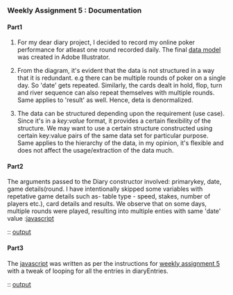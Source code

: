 ### **Weekly Assignment 5 : Documentation**

#### Part1

1. For my dear diary project, I decided to record my online poker performance for atleast one round recorded daily. The final [data model](https://github.com/aaditirokade/data-structures/blob/master/Weekly_assignment5/Part1_dataModel.png) was created in Adobe Illustrator.

2. From the diagram, it's evident that the data is not structured in a way that it is redundant. e.g there can be multiple rounds of poker on a single day. So 'date' gets repeated. Similarly, the cards dealt in hold, flop, turn and river sequence can also repeat themselves with multiple rounds. Same applies to 'result' as well. Hence, deta is denormalized. 
       
3. The data can be structured depending upon the requirement (use case). Since it's in a *key:value* format, it provides a certain flexibility of the structure. We may want to use a certain structure constructed using certain key:value pairs of the same data set for particular purpose. Same applies to the hierarchy of the data, in my opinion, it's flexible and does not affect the usage/extraction of the data much.

#### Part2

The arguments passed to the Diary constructor involved: primarykey, date, game details(round. I have intentionally skipped some variables with repetative game details such as- table type - speed, stakes, number of players etc.), card details and results. We observe that on some days, multiple rounds were played, resulting into multiple enties with same 'date' value :[javascript](https://github.com/aaditirokade/data-structures/blob/master/Weekly_assignment5/index_part2.js)

:: [output](https://github.com/aaditirokade/data-structures/blob/master/Weekly_assignment5/part2_output)
   
#### Part3

The [javascript](https://github.com/aaditirokade/data-structures/blob/master/Weekly_assignment5/index_part3.js) was written as per the instructions for [weekly assignment 5](https://github.com/visualizedata/data-structures/blob/master/assignments/weekly_assignment_05.md) with a tweak of looping for all the entries in diaryEntries.

:: [output](https://github.com/aaditirokade/data-structures/blob/master/Weekly_assignment5/part3_output.png)
